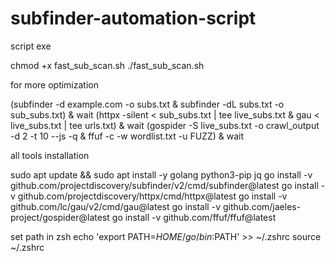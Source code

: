 # subfinder-automation-script

script exe 

chmod +x fast_sub_scan.sh
./fast_sub_scan.sh


for more optimization 

(subfinder -d example.com -o subs.txt & subfinder -dL subs.txt -o sub_subs.txt) & wait
(httpx -silent < sub_subs.txt | tee live_subs.txt & gau < live_subs.txt | tee urls.txt) & wait
(gospider -S live_subs.txt -o crawl_output -d 2 -t 10 --js -q & ffuf -c -w wordlist.txt -u FUZZ) & wait


all tools installation 


sudo apt update && sudo apt install -y golang python3-pip jq
go install -v github.com/projectdiscovery/subfinder/v2/cmd/subfinder@latest
go install -v github.com/projectdiscovery/httpx/cmd/httpx@latest
go install -v github.com/lc/gau/v2/cmd/gau@latest
go install -v github.com/jaeles-project/gospider@latest
go install -v github.com/ffuf/ffuf@latest


set path 
in zsh 
echo 'export PATH=$HOME/go/bin:$PATH' >> ~/.zshrc
source ~/.zshrc


